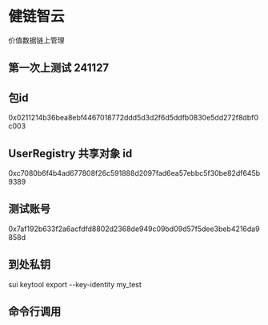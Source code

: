 # 健链智云
价值数据链上管理

## 第一次上测试 241127

## 包id
0x0211214b36bea8ebf4467018772ddd5d3d2f6d5ddfb0830e5dd272f8dbf0c003

## UserRegistry   共享对象 id
0xc7080b6f4b4ad677808f26c591888d2097fad6ea57ebbc5f30be82df645b9389

## 测试账号
0x7af192b633f2a6acfdfd8802d2368de949c09bd09d57f5dee3beb4216da9858d

 

## 到处私钥
sui keytool export --key-identity my_test

## 命令行调用

